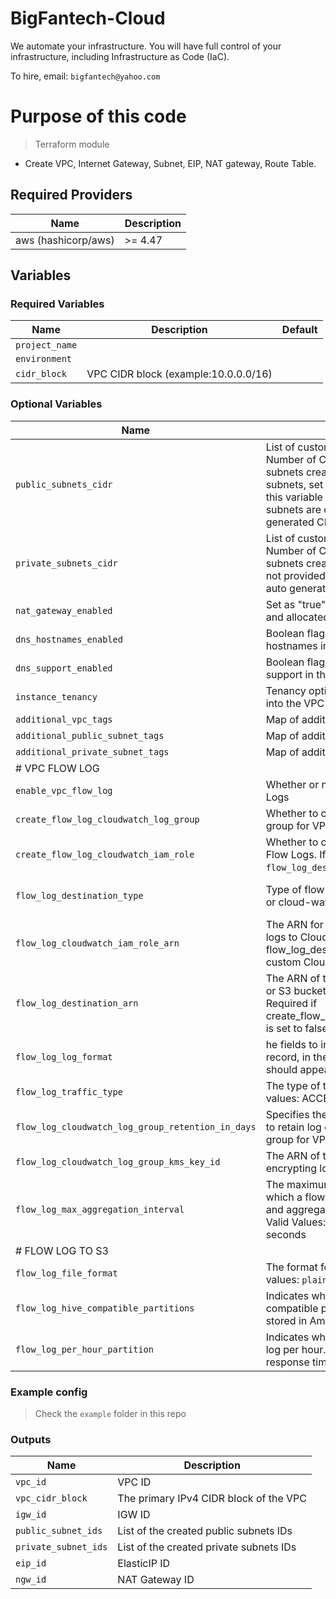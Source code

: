 # BigFantech-Cloud

We automate your infrastructure.
You will have full control of your infrastructure, including Infrastructure as Code (IaC).

To hire, email: `bigfantech@yahoo.com`

# Purpose of this code

> Terraform module

- Create VPC, Internet Gateway, Subnet, EIP, NAT gateway, Route Table.

## Required Providers

| Name                | Description |
| ------------------- | ----------- |
| aws (hashicorp/aws) | >= 4.47     |

## Variables

### Required Variables

| Name           | Description                          | Default |
| -------------- | ------------------------------------ | ------- |
| `project_name` |                                      |         |
| `environment`  |                                      |         |
| `cidr_block`   | VPC CIDR block (example:10.0.0.0/16) |         |

### Optional Variables

| Name                                              | Description                                                                                                                                                                                                                           | Default          |
| ------------------------------------------------- | ------------------------------------------------------------------------------------------------------------------------------------------------------------------------------------------------------------------------------------- | ---------------- |
| `public_subnets_cidr`                             | List of custom public subnet CIDRs. Number of CIDR = Number of public subnets created. To not create Public subnets, set public_subnets_cidr = []. If this variable value not provided, subnets are created with auto generated CIDRs | []               |
| `private_subnets_cidr`                            | List of custom private subnet CIDRs. Number of CIDR = Number of private subnets created. If this variable value not provided, subnets are created with auto generated CIDRs                                                           | []               |
| `nat_gateway_enabled`                             | Set as "true" to create NAT gateway, and allocated EIP                                                                                                                                                                                | false            |
| `dns_hostnames_enabled`                           | Boolean flag to enable/disable DNS hostnames in the VPC                                                                                                                                                                               | true             |
| `dns_support_enabled`                             | Boolean flag to enable/disable DNS support in the VPC                                                                                                                                                                                 | true             |
| `instance_tenancy`                                | Tenancy option for instances launched into the VPC                                                                                                                                                                                    | default          |
| `additional_vpc_tags`                             | Map of additional VPC tags                                                                                                                                                                                                            | {}               |
| `additional_public_subnet_tags`                   | Map of additional Public subnet tags                                                                                                                                                                                                  | {}               |
| `additional_private_subnet_tags`                  | Map of additional Private subnet tags                                                                                                                                                                                                 | {}               |
| # VPC FLOW LOG                                    |
| `enable_vpc_flow_log`                             | Whether or not to enable VPC Flow Logs                                                                                                                                                                                                | false            |
| `create_flow_log_cloudwatch_log_group`            | Whether to create CloudWatch log group for VPC Flow Logs                                                                                                                                                                              | true             |
| `create_flow_log_cloudwatch_iam_role`             | Whether to create IAM role for VPC Flow Logs. If set to false, `flow_log_destination_arn` is required                                                                                                                                 | true             |
| `flow_log_destination_type`                       | Type of flow log destination. Can be s3 or cloud-watch-logs                                                                                                                                                                           | cloud-watch-logs |
| `flow_log_cloudwatch_iam_role_arn`                | The ARN for the IAM role to put flow logs to CloudWatch. Required if flow_log_destination_arn is set to custom CloudWatch ARN                                                                                                         |                  |
| `flow_log_destination_arn`                        | The ARN of the CloudWatch log group or S3 bucket to put VPC flow logs. Required if create_flow_log_cloudwatch_log_group is set to false                                                                                               |                  |
| `flow_log_log_format`                             | he fields to include in the flow log record, in the order in which they should appear                                                                                                                                                 | null             |
| `flow_log_traffic_type`                           | The type of traffic to capture. Valid values: ACCEPT, REJECT, ALL                                                                                                                                                                     | ALL              |
| `flow_log_cloudwatch_log_group_retention_in_days` | Specifies the number of days you want to retain log events in the specified log group for VPC flow logs                                                                                                                               | 365              |
| `flow_log_cloudwatch_log_group_kms_key_id`        | The ARN of the KMS Key to use when encrypting log data for VPC flow logs                                                                                                                                                              | null             |
| `flow_log_max_aggregation_interval`               | The maximum interval of time during which a flow of packets is captured and aggregated into a flow log record. Valid Values: `60` seconds or `600` seconds                                                                            | 600              |
| # FLOW LOG TO S3                                  |
| `flow_log_file_format`                            | The format for the flow log. Valid values: `plain-text`, `parquet`                                                                                                                                                                    | plain-text       |
| `flow_log_hive_compatible_partitions`             | Indicates whether to use Hive-compatible prefixes for flow logs stored in Amazon S3                                                                                                                                                   | false            |
| `flow_log_per_hour_partition`                     | Indicates whether to partition the flow log per hour. This reduces the cost and response time for queries                                                                                                                             | false            |

### Example config

> Check the `example` folder in this repo

### Outputs

| Name                 | Description                             |
| -------------------- | --------------------------------------- |
| `vpc_id`             | VPC ID                                  |
| `vpc_cidr_block`     | The primary IPv4 CIDR block of the VPC  |
| `igw_id`             | IGW ID                                  |
| `public_subnet_ids`  | List of the created public subnets IDs  |
| `private_subnet_ids` | List of the created private subnets IDs |
| `eip_id`             | ElasticIP ID                            |
| `ngw_id`             | NAT Gateway ID                          |
